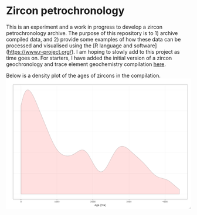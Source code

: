 # Zircon petrochronology
This is an experiment and a work in progress to develop a zircon petrochronology archive. The purpose of this repository is to 1) archive compiled data, and 2) provide some examples of how these data can be processed and visualised using the [R language and software] (https://www.r-project.org/). I am hoping to slowly add to this project as time goes on. For starters, I have added the initial version of a zircon geochronology and trace element geochemistry compilation [here](https://github.com/cverdel/zircon_petrochronology/blob/main/zircon_data_table_v0.csv). 

Below is a density plot of the ages of zircons in the compilation.
![alt text][age_plot]

[age_plot]: https://github.com/cverdel/zircon_petrochronology/blob/main/Rplot.png?raw=true



